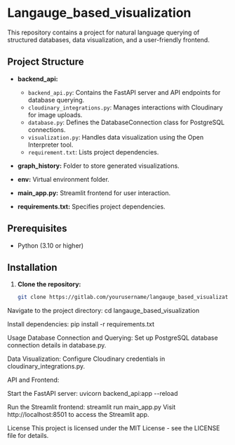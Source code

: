 # Langauge_based_visualization

This repository contains a project for natural language querying of structured databases, data visualization, and a user-friendly frontend.

## Project Structure

- **backend_api:**
  - `backend_api.py`: Contains the FastAPI server and API endpoints for database querying.
  - `cloudinary_integrations.py`: Manages interactions with Cloudinary for image uploads.
  - `database.py`: Defines the DatabaseConnection class for PostgreSQL connections.
  - `visualization.py`: Handles data visualization using the Open Interpreter tool.
  - `requirement.txt`: Lists project dependencies.

- **graph_history:** Folder to store generated visualizations.

- **env:** Virtual environment folder.

- **main_app.py:** Streamlit frontend for user interaction.

- **requirements.txt:** Specifies project dependencies.

## Prerequisites

- Python (3.10 or higher)

## Installation

1. **Clone the repository:**

   ```bash
   git clone https://gitlab.com/yourusername/langauge_based_visualization.git

Navigate to the project directory:
cd langauge_based_visualization

Install dependencies:
pip install -r requirements.txt

Usage
Database Connection and Querying:
Set up PostgreSQL database connection details in database.py.

Data Visualization:
Configure Cloudinary credentials in cloudinary_integrations.py.

API and Frontend:

Start the FastAPI server:
uvicorn backend_api:app --reload

Run the Streamlit frontend:
streamlit run main_app.py
Visit http://localhost:8501 to access the Streamlit app.

License
This project is licensed under the MIT License - see the LICENSE file for details.
